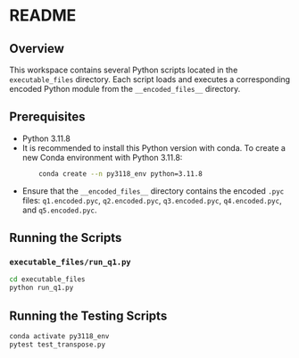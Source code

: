 # README

## Overview

This workspace contains several Python scripts located in the `executable_files` directory. Each script loads and executes a corresponding encoded Python module from the `__encoded_files__` directory.


## Prerequisites

- Python 3.11.8
- It is recommended to install this Python version with conda. To create a new Conda environment with Python 3.11.8:  
  ```sh
      conda create --n py3118_env python=3.11.8
- Ensure that the `__encoded_files__` directory contains the encoded `.pyc` files: `q1.encoded.pyc`, `q2.encoded.pyc`, `q3.encoded.pyc`, `q4.encoded.pyc`, and `q5.encoded.pyc`.

## Running the Scripts

### `executable_files/run_q1.py`

  ```sh
  cd executable_files
  python run_q1.py
  ```

## Running the Testing Scripts

```sh
conda activate py3118_env
pytest test_transpose.py
```